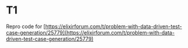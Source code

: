 # T1

Repro code for [https://elixirforum.com/t/problem-with-data-driven-test-case-generation/25779](https://elixirforum.com/t/problem-with-data-driven-test-case-generation/25779)
